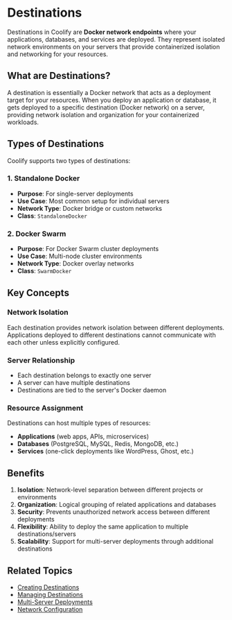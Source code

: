 # Destinations

Destinations in Coolify are **Docker network endpoints** where your applications, databases, and services are deployed. They represent isolated network environments on your servers that provide containerized isolation and networking for your resources.

## What are Destinations?

A destination is essentially a Docker network that acts as a deployment target for your resources. When you deploy an application or database, it gets deployed to a specific destination (Docker network) on a server, providing network isolation and organization for your containerized workloads.

## Types of Destinations

Coolify supports two types of destinations:

### 1. Standalone Docker
- **Purpose**: For single-server deployments
- **Use Case**: Most common setup for individual servers
- **Network Type**: Docker bridge or custom networks
- **Class**: `StandaloneDocker`

### 2. Docker Swarm
- **Purpose**: For Docker Swarm cluster deployments  
- **Use Case**: Multi-node cluster environments
- **Network Type**: Docker overlay networks
- **Class**: `SwarmDocker`

## Key Concepts

### Network Isolation
Each destination provides network isolation between different deployments. Applications deployed to different destinations cannot communicate with each other unless explicitly configured.

### Server Relationship
- Each destination belongs to exactly one server
- A server can have multiple destinations
- Destinations are tied to the server's Docker daemon

### Resource Assignment
Destinations can host multiple types of resources:
- **Applications** (web apps, APIs, microservices)
- **Databases** (PostgreSQL, MySQL, Redis, MongoDB, etc.)
- **Services** (one-click deployments like WordPress, Ghost, etc.)

## Benefits

1. **Isolation**: Network-level separation between different projects or environments
2. **Organization**: Logical grouping of related applications and databases  
3. **Security**: Prevents unauthorized network access between different deployments
4. **Flexibility**: Ability to deploy the same application to multiple destinations/servers
5. **Scalability**: Support for multi-server deployments through additional destinations

## Related Topics

- [Creating Destinations](./create.md)
- [Managing Destinations](./manage.md)
- [Multi-Server Deployments](./multi-server.md)
- [Network Configuration](./networking.md)